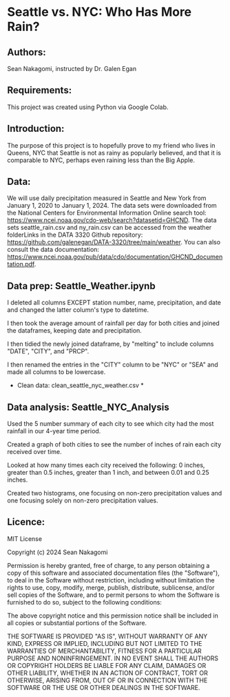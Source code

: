 # Seattle vs. NYC: Who Has More Rain?

## Authors:
Sean Nakagomi, instructed by Dr. Galen Egan

## Requirements:
This project was created using Python via Google Colab.

## Introduction:
The purpose of this project is to hopefully prove to my friend who lives in Queens, NYC that Seattle is not as rainy as popularly believed, and that it is comparable to NYC, perhaps even raining less than the Big Apple.

## Data:
We will use daily precipitation measured in Seattle and New York from January 1, 2020 to January 1, 2024.
The data sets were downloaded from the National Centers for Environmental Information Online search tool: https://www.ncei.noaa.gov/cdo-web/search?datasetid=GHCND.
The data sets seattle_rain.csv and ny_rain.csv can be accessed from the weather folderLinks in the DATA 3320 Github repository: https://github.com/galenegan/DATA-3320/tree/main/weather.
You can also consult the data documentation: https://www.ncei.noaa.gov/pub/data/cdo/documentation/GHCND_documentation.pdf.

## Data prep: Seattle_Weather.ipynb

I deleted all columns EXCEPT station number, name, precipitation, and date and changed the latter column's type to datetime.

I then took the average amount of rainfall per day for both cities and joined the dataframes, keeping date and precipitation.

I then tidied the newly joined dataframe, by "melting" to include columns "DATE", "CITY", and "PRCP".

I then renamed the entries in the "CITY" column to be "NYC" or "SEA" and made all columns to be lowercase.

* Clean data: clean_seattle_nyc_weather.csv *


## Data analysis: Seattle_NYC_Analysis

Used the 5 number summary of each city to see which city had the most rainfall in our 4-year time period.

Created a graph of both cities to see the number of inches of rain each city received over time.

Looked at how many times each city received the following: 0 inches, greater than 0.5 inches, greater than 1 inch, and between 0.01 and 0.25 inches.

Created two histograms, one focusing on non-zero precipitation values and one focusing solely on non-zero precipitation values.

## Licence:
MIT License

Copyright (c) 2024 Sean Nakagomi

Permission is hereby granted, free of charge, to any person obtaining a copy
of this software and associated documentation files (the "Software"), to deal
in the Software without restriction, including without limitation the rights
to use, copy, modify, merge, publish, distribute, sublicense, and/or sell
copies of the Software, and to permit persons to whom the Software is
furnished to do so, subject to the following conditions:

The above copyright notice and this permission notice shall be included in all
copies or substantial portions of the Software.

THE SOFTWARE IS PROVIDED "AS IS", WITHOUT WARRANTY OF ANY KIND, EXPRESS OR
IMPLIED, INCLUDING BUT NOT LIMITED TO THE WARRANTIES OF MERCHANTABILITY,
FITNESS FOR A PARTICULAR PURPOSE AND NONINFRINGEMENT. IN NO EVENT SHALL THE
AUTHORS OR COPYRIGHT HOLDERS BE LIABLE FOR ANY CLAIM, DAMAGES OR OTHER
LIABILITY, WHETHER IN AN ACTION OF CONTRACT, TORT OR OTHERWISE, ARISING FROM,
OUT OF OR IN CONNECTION WITH THE SOFTWARE OR THE USE OR OTHER DEALINGS IN THE
SOFTWARE.

